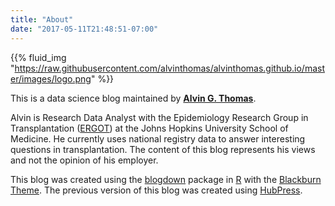 ```yaml
---
title: "About"
date: "2017-05-11T21:48:51-07:00"
---
```


{{% fluid_img "https://raw.githubusercontent.com/alvinthomas/alvinthomas.github.io/master/images/logo.png" %}}


This is a data science blog maintained by [**Alvin G. Thomas**](https://github.com/alvinthomas). 

Alvin is Research Data Analyst with the Epidemiology Research Group in Transplantation ([ERGOT](https://transplantepi.org/)) at the Johns Hopkins University School of Medicine. He currently uses national registry data to answer interesting questions in transplantation. The content of this blog represents his views and not the opinion of his employer.

This blog was created using the [blogdown](https://github.com/rstudio/blogdown) package in [R](https://www.r-project.org/) with the [Blackburn Theme](http://themes.gohugo.io/blackburn/). The previous version of this blog was created using [HubPress](http://hubpress.io/).
